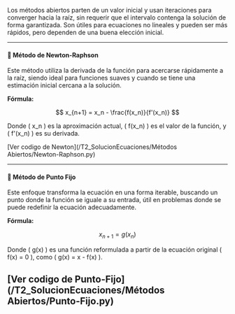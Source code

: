 Los métodos abiertos parten de un valor inicial y usan iteraciones para converger hacia la raíz, sin requerir que el intervalo contenga la solución de forma garantizada. Son útiles para ecuaciones no lineales y pueden ser más rápidos, pero dependen de una buena elección inicial.

---

#### 🔁 Método de Newton-Raphson

Este método utiliza la derivada de la función para acercarse rápidamente a la raíz, siendo ideal para funciones suaves y cuando se tiene una estimación inicial cercana a la solución.

**Fórmula:**

$$
x_{n+1} = x_n - \frac{f(x_n)}{f'(x_n)}
$$

Donde \( x_n \) es la aproximación actual, \( f(x_n) \) es el valor de la función, y \( f'(x_n) \) es su derivada.

[Ver codigo de Newton](/T2_SolucionEcuaciones/Métodos Abiertos/Newton-Raphson.py)

---

#### 🔁 Método de Punto Fijo

Este enfoque transforma la ecuación en una forma iterable, buscando un punto donde la función se iguale a su entrada, útil en problemas donde se puede redefinir la ecuación adecuadamente.

**Fórmula:**

$$
x_{n+1} = g(x_n)
$$

Donde \( g(x) \) es una función reformulada a partir de la ecuación original \( f(x) = 0 \), como \( g(x) = x - f(x) \).

[Ver codigo de Punto-Fijo](/T2_SolucionEcuaciones/Métodos Abiertos/Punto-Fijo.py)
---
